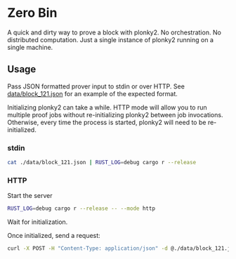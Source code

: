 # Zero Bin

A quick and dirty way to prove a block with plonky2. No orchestration. No distributed computation. Just a single instance of plonky2 running on a single machine.

## Usage

Pass JSON formatted prover input to stdin or over HTTP. See [data/block_121.json](data/block_121.json) for an example of the expected format.

Initializing plonky2 can take a while. 
HTTP mode will allow you to run multiple proof jobs without re-initializing plonky2 between job invocations. Otherwise, every time the process is started, plonky2 will need to be re-initialized.

### stdin

```bash
cat ./data/block_121.json | RUST_LOG=debug cargo r --release
```

### HTTP

Start the server
```bash
RUST_LOG=debug cargo r --release -- --mode http
```
Wait for initialization.

Once initialized, send a request:
```bash
curl -X POST -H "Content-Type: application/json" -d @./data/block_121.json http://localhost:8080/prove
```